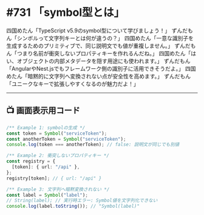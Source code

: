 # #731 「symbol型とは」

四国めたん「TypeScript v5.9のsymbol型について学びましょう！」
ずんだもん「シンボルって文字列キーとは何が違うの？」
四国めたん「一意な識別子を生成するためのプリミティブで、同じ説明文でも値が重複しません。」
ずんだもん「つまり名前が衝突しないプロパティキーを作れるんだね。」
四国めたん「はい、オブジェクトの内部メタデータを隠す用途にも使われます。」
ずんだもん「AngularやNest.jsでもフレームワーク側の識別子に活用できそうだよ。」
四国めたん「暗黙的に文字列へ変換されない点が安全性を高めます。」
ずんだもん「ユニークなキーで拡張しやすくなるのが魅力だよ！」

---

## 📺 画面表示用コード

```typescript
/** Example 1: symbolの生成 */
const token = Symbol("serviceToken");
const anotherToken = Symbol("serviceToken");
console.log(token === anotherToken); // false: 説明文が同じでも別値

/** Example 2: 衝突しないプロパティキー */
const registry = {
  [token]: { url: "/api" },
};
registry[token]; // { url: "/api" }

/** Example 3: 文字列へ暗黙変換されない */
const label = Symbol("label");
// String(label); // 実行時エラー: Symbol値を文字列化できない
console.log(label.toString()); // "Symbol(label)"
```
